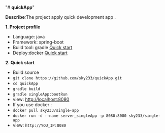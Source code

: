 "# **quickApp**" 

**Describe**:The project apply quick development app .

**1. Project profile**
  * Language: java
  * Framework: spring-boot
  * Build tool: gradle <a href="https://gradle.org/">Quick start</a>
  * Deploy:docker <a href="https://www.docker.com/">Quick start</a>
  
**2. Quick start**

  * Build source
  * `git clone https://github.com/sky233/quickApp.git `
  * `cd quickApp` 
  * `gradle build`
  * `gradle singleApp:bootRun`
  * view: <a href="http://localhost:8080">http://localhost:8080</a>
  * If you use docker : 
  * `docker pull sky233/single-app`
  * `docker run -d --name server_singleApp -p 8080:8080 sky233/single-app`
  * view: `http://YOU_IP:8080`